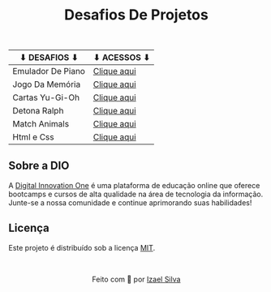 <div align="center">

# Desafios De Projetos
<br>

</div>


| ⬇ DESAFIOS ⬇      | ⬇ ACESSOS ⬇                                                                   |
|-------------------|-------------------------------------------------------------------------------|
| Emulador De Piano |   [Clique aqui](simulador-de-piano/)            |
| Jogo Da Memória   |   [Clique aqui](jogo-da-memoria/) |
| Cartas Yu-Gi-Oh   |   [Clique aqui](cartas-do-yu-gi-oh/)   | 
| Detona Ralph      |   [Clique aqui](detona-ralph-com-javascript/)                                 |
| Match Animals     |   [Clique aqui](match-animals-game/)                                          |
| Html e Css        |   [Clique aqui](trilha-html-css/)                                             |

## Sobre a DIO

A [Digital Innovation One](https://www.dio.me/) é uma plataforma de educação online que oferece bootcamps e cursos de alta qualidade na área de tecnologia da informação. Junte-se a nossa comunidade e continue aprimorando suas habilidades!

## Licença

Este projeto é distribuído sob a licença [MIT](LICENSE).

<br>

<p align="center">
    Feito com 💖 por
    <a href="https://github.com/ias4g">Izael Silva</a>
</p>